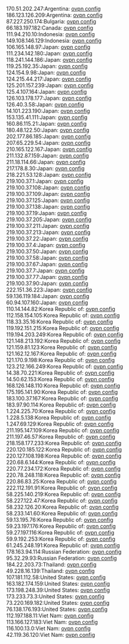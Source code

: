 170.51.202.247:Argentina: [ovpn config](vpn/170_51_202_247.ovpn)  
186.123.126.209:Argentina: [ovpn config](vpn/186_123_126_209.ovpn)  
87.227.250.174:Bulgaria: [ovpn config](vpn/87_227_250_174.ovpn)  
66.183.197.182:Canada: [ovpn config](vpn/66_183_197_182.ovpn)  
111.94.210.10:Indonesia: [ovpn config](vpn/111_94_210_10.ovpn)  
149.108.146.129:Indonesia: [ovpn config](vpn/149_108_146_129.ovpn)  
106.165.148.97:Japan: [ovpn config](vpn/106_165_148_97.ovpn)  
111.234.142.180:Japan: [ovpn config](vpn/111_234_142_180.ovpn)  
118.241.144.186:Japan: [ovpn config](vpn/118_241_144_186.ovpn)  
119.25.192.35:Japan: [ovpn config](vpn/119_25_192_35.ovpn)  
124.154.9.98:Japan: [ovpn config](vpn/124_154_9_98.ovpn)  
124.215.44.217:Japan: [ovpn config](vpn/124_215_44_217.ovpn)  
125.201.157.239:Japan: [ovpn config](vpn/125_201_157_239.ovpn)  
125.4.107.164:Japan: [ovpn config](vpn/125_4_107_164.ovpn)  
126.103.178.177:Japan: [ovpn config](vpn/126_103_178_177.ovpn)  
126.40.3.58:Japan: [ovpn config](vpn/126_40_3_58.ovpn)  
14.101.223.190:Japan: [ovpn config](vpn/14_101_223_190.ovpn)  
153.135.41.111:Japan: [ovpn config](vpn/153_135_41_111.ovpn)  
160.86.115.21:Japan: [ovpn config](vpn/160_86_115_21.ovpn)  
180.48.122.50:Japan: [ovpn config](vpn/180_48_122_50.ovpn)  
202.177.86.185:Japan: [ovpn config](vpn/202_177_86_185.ovpn)  
207.65.229.54:Japan: [ovpn config](vpn/207_65_229_54.ovpn)  
210.165.122.167:Japan: [ovpn config](vpn/210_165_122_167.ovpn)  
211.132.87.159:Japan: [ovpn config](vpn/211_132_87_159.ovpn)  
211.18.114.66:Japan: [ovpn config](vpn/211_18_114_66.ovpn)  
217.178.8.30:Japan: [ovpn config](vpn/217_178_8_30.ovpn)  
218.221.53.128:Japan: [ovpn config](vpn/218_221_53_128.ovpn)  
219.100.37.1:Japan: [ovpn config](vpn/219_100_37_1.ovpn)  
219.100.37.108:Japan: [ovpn config](vpn/219_100_37_108.ovpn)  
219.100.37.109:Japan: [ovpn config](vpn/219_100_37_109.ovpn)  
219.100.37.125:Japan: [ovpn config](vpn/219_100_37_125.ovpn)  
219.100.37.138:Japan: [ovpn config](vpn/219_100_37_138.ovpn)  
219.100.37.19:Japan: [ovpn config](vpn/219_100_37_19.ovpn)  
219.100.37.205:Japan: [ovpn config](vpn/219_100_37_205.ovpn)  
219.100.37.211:Japan: [ovpn config](vpn/219_100_37_211.ovpn)  
219.100.37.213:Japan: [ovpn config](vpn/219_100_37_213.ovpn)  
219.100.37.22:Japan: [ovpn config](vpn/219_100_37_22.ovpn)  
219.100.37.4:Japan: [ovpn config](vpn/219_100_37_4.ovpn)  
219.100.37.50:Japan: [ovpn config](vpn/219_100_37_50.ovpn)  
219.100.37.58:Japan: [ovpn config](vpn/219_100_37_58.ovpn)  
219.100.37.67:Japan: [ovpn config](vpn/219_100_37_67.ovpn)  
219.100.37.7:Japan: [ovpn config](vpn/219_100_37_7.ovpn)  
219.100.37.77:Japan: [ovpn config](vpn/219_100_37_77.ovpn)  
219.100.37.90:Japan: [ovpn config](vpn/219_100_37_90.ovpn)  
222.151.36.223:Japan: [ovpn config](vpn/222_151_36_223.ovpn)  
59.136.119.184:Japan: [ovpn config](vpn/59_136_119_184.ovpn)  
60.94.107.160:Japan: [ovpn config](vpn/60_94_107_160.ovpn)  
110.14.144.82:Korea Republic of: [ovpn config](vpn/110_14_144_82.ovpn)  
112.158.154.105:Korea Republic of: [ovpn config](vpn/112_158_154_105.ovpn)  
118.33.35.16:Korea Republic of: [ovpn config](vpn/118_33_35_16.ovpn)  
119.192.151.215:Korea Republic of: [ovpn config](vpn/119_192_151_215.ovpn)  
119.194.203.249:Korea Republic of: [ovpn config](vpn/119_194_203_249.ovpn)  
121.148.213.192:Korea Republic of: [ovpn config](vpn/121_148_213_192.ovpn)  
121.159.81.123:Korea Republic of: [ovpn config](vpn/121_159_81_123.ovpn)  
121.162.12.167:Korea Republic of: [ovpn config](vpn/121_162_12_167.ovpn)  
121.170.9.198:Korea Republic of: [ovpn config](vpn/121_170_9_198.ovpn)  
123.212.166.249:Korea Republic of: [ovpn config](vpn/123_212_166_249.ovpn)  
14.38.70.221:Korea Republic of: [ovpn config](vpn/14_38_70_221.ovpn)  
14.50.62.153:Korea Republic of: [ovpn config](vpn/14_50_62_153.ovpn)  
168.126.148.110:Korea Republic of: [ovpn config](vpn/168_126_148_110.ovpn)  
175.195.141.90:Korea Republic of: [ovpn config](vpn/175_195_141_90.ovpn)  
183.100.37.167:Korea Republic of: [ovpn config](vpn/183_100_37_167.ovpn)  
183.97.90.114:Korea Republic of: [ovpn config](vpn/183_97_90_114.ovpn)  
1.224.225.70:Korea Republic of: [ovpn config](vpn/1_224_225_70.ovpn)  
1.228.5.138:Korea Republic of: [ovpn config](vpn/1_228_5_138.ovpn)  
1.247.69.129:Korea Republic of: [ovpn config](vpn/1_247_69_129.ovpn)  
211.195.147.109:Korea Republic of: [ovpn config](vpn/211_195_147_109.ovpn)  
211.197.46.57:Korea Republic of: [ovpn config](vpn/211_197_46_57.ovpn)  
218.158.177.233:Korea Republic of: [ovpn config](vpn/218_158_177_233.ovpn)  
220.120.185.122:Korea Republic of: [ovpn config](vpn/220_120_185_122.ovpn)  
220.127.108.198:Korea Republic of: [ovpn config](vpn/220_127_108_198.ovpn)  
220.68.6.144:Korea Republic of: [ovpn config](vpn/220_68_6_144.ovpn)  
220.77.234.172:Korea Republic of: [ovpn config](vpn/220_77_234_172.ovpn)  
220.78.248.118:Korea Republic of: [ovpn config](vpn/220_78_248_118.ovpn)  
220.86.83.25:Korea Republic of: [ovpn config](vpn/220_86_83_25.ovpn)  
222.112.191.91:Korea Republic of: [ovpn config](vpn/222_112_191_91.ovpn)  
58.225.140.219:Korea Republic of: [ovpn config](vpn/58_225_140_219.ovpn)  
58.227.122.47:Korea Republic of: [ovpn config](vpn/58_227_122_47.ovpn)  
58.232.126.20:Korea Republic of: [ovpn config](vpn/58_232_126_20.ovpn)  
58.233.141.60:Korea Republic of: [ovpn config](vpn/58_233_141_60.ovpn)  
59.13.195.76:Korea Republic of: [ovpn config](vpn/59_13_195_76.ovpn)  
59.23.197.176:Korea Republic of: [ovpn config](vpn/59_23_197_176.ovpn)  
59.27.197.116:Korea Republic of: [ovpn config](vpn/59_27_197_116.ovpn)  
59.9.192.253:Korea Republic of: [ovpn config](vpn/59_9_192_253.ovpn)  
61.245.248.191:Korea Republic of: [ovpn config](vpn/61_245_248_191.ovpn)  
178.163.94.114:Russian Federation: [ovpn config](vpn/178_163_94_114.ovpn)  
95.32.29.93:Russian Federation: [ovpn config](vpn/95_32_29_93.ovpn)  
184.22.203.73:Thailand: [ovpn config](vpn/184_22_203_73.ovpn)  
49.228.16.139:Thailand: [ovpn config](vpn/49_228_16_139.ovpn)  
107.181.112.58:United States: [ovpn config](vpn/107_181_112_58.ovpn)  
163.182.174.159:United States: [ovpn config](vpn/163_182_174_159.ovpn)  
173.198.248.39:United States: [ovpn config](vpn/173_198_248_39.ovpn)  
173.233.73.3:United States: [ovpn config](vpn/173_233_73_3.ovpn)  
73.220.169.182:United States: [ovpn config](vpn/73_220_169_182.ovpn)  
76.138.176.193:United States: [ovpn config](vpn/76_138_176_193.ovpn)  
112.197.188.11:Viet Nam: [ovpn config](vpn/112_197_188_11.ovpn)  
113.166.127.183:Viet Nam: [ovpn config](vpn/113_166_127_183.ovpn)  
116.100.13.0:Viet Nam: [ovpn config](vpn/116_100_13_0.ovpn)  
42.119.36.120:Viet Nam: [ovpn config](vpn/42_119_36_120.ovpn)  
